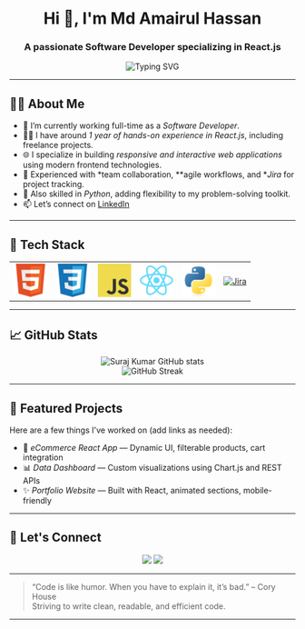 <!-- Profile README for Suraj Kumar -->

<h1 align="center">Hi 👋, I'm Md Amairul Hassan</h1>
<h3 align="center">A passionate Software Developer specializing in React.js</h3>

<p align="center">
  <img src="https://readme-typing-svg.herokuapp.com?font=Fira+Code&duration=2000&pause=1000&center=true&width=435&lines=Frontend+React+Developer;Team+Player+%7C+Problem+Solver;Always+learning+and+growing" alt="Typing SVG" />
</p>

---

## 🧑‍💻 About Me

- 🔭 I’m currently working full-time as a *Software Developer*.
- 👨‍💻 I have around *1 year of hands-on experience in React.js*, including freelance projects.
- 🌐 I specialize in building *responsive and interactive web applications* using modern frontend technologies.
- 🤝 Experienced with *team collaboration, **agile workflows, and **Jira* for project tracking.
- 🧠 Also skilled in *Python*, adding flexibility to my problem-solving toolkit.
- 📫 Let’s connect on [LinkedIn]()

---

## 🚀 Tech Stack

<table>
  <tr>
    <td align="center"><a href="https://developer.mozilla.org/en-US/docs/Web/HTML"><img src="https://raw.githubusercontent.com/devicons/devicon/master/icons/html5/html5-original.svg" width="60" height="60" alt="HTML5"/></a></td>
    <td align="center"><a href="https://developer.mozilla.org/en-US/docs/Web/CSS"><img src="https://raw.githubusercontent.com/devicons/devicon/master/icons/css3/css3-original.svg" width="60" height="60" alt="CSS3"/></a></td>
    <td align="center"><a href="https://developer.mozilla.org/en-US/docs/Web/JavaScript"><img src="https://raw.githubusercontent.com/devicons/devicon/master/icons/javascript/javascript-original.svg" width="60" height="60" alt="JavaScript"/></a></td>
    <td align="center"><a href="https://reactjs.org/docs/getting-started.html"><img src="https://raw.githubusercontent.com/devicons/devicon/master/icons/react/react-original.svg" width="60" height="60" alt="React"/></a></td>
    <td align="center"><a href="https://www.python.org/doc/"><img src="https://raw.githubusercontent.com/devicons/devicon/master/icons/python/python-original.svg" width="60" height="60" alt="Python"/></a></td>
    <td align="center"><a href="https://www.atlassian.com/software/jira/guides"><img src="https://cdn.jsdelivr.net/gh/devicons/devicon/icons/jira/jira-original.svg" width="60" height="60" alt="Jira"/></a></td>
  </tr>
</table>

---

## 📈 GitHub Stats

<p align="center">
  <img src="https://github-readme-stats.vercel.app/api?username=surajkumar&show_icons=true&theme=radical" alt="Suraj Kumar GitHub stats" />
  <br/>
  <img src="https://github-readme-streak-stats.herokuapp.com/?user=surajkumar&theme=radical" alt="GitHub Streak"/>
</p>

---

## 📌 Featured Projects

Here are a few things I've worked on (add links as needed):

- 🛒 *eCommerce React App* — Dynamic UI, filterable products, cart integration  
- 📊 *Data Dashboard* — Custom visualizations using Chart.js and REST APIs  
- ✨ *Portfolio Website* — Built with React, animated sections, mobile-friendly  

---

## 🤝 Let's Connect

<p align="center">
  <a href="Miru6141@gmail.com"><img src="https://img.shields.io/badge/email-D14836?style=for-the-badge&logo=gmail&logoColor=white"/></a>
  <a href=""><img src="https://img.shields.io/badge/linkedin-blue?style=for-the-badge&logo=linkedin&logoColor=white"/></a>
  <!--- <a href="https://twitter.com/surajkumar"><img src="https://img.shields.io/badge/twitter-1DA1F2?style=for-the-badge&logo=twitter&logoColor=white"/></a> -->
</p>

---

> “Code is like humor. When you have to explain it, it’s bad.” – Cory House  
> Striving to write clean, readable, and efficient code.

---
